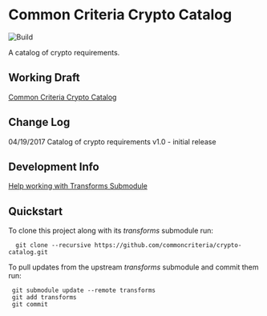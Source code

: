 Common Criteria Crypto Catalog 
===============
![Build](https://github.com/commoncriteria/crypto-catalog/workflows/Build/badge.svg)

A catalog of crypto requirements.


## Working Draft

[Common Criteria Crypto Catalog](https://commoncriteria.github.io/pp/crypto-catalog/crypto-catalog-release.html)


## Change Log
04/19/2017 Catalog of crypto requirements v1.0 - initial release


## Development Info
[Help working with Transforms Submodule](https://github.com/commoncriteria/transforms/wiki/Working-with-Transforms-as-a-Submodule)

## Quickstart
To clone this project along with its _transforms_ submodule run:

````
  git clone --recursive https://github.com/commoncriteria/crypto-catalog.git
````
To pull updates from the upstream _transforms_ submodule and commit them run:
````
 git submodule update --remote transforms
 git add transforms
 git commit
````
